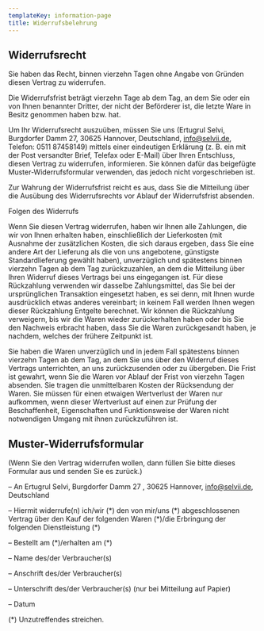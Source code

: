 ```yaml
---
templateKey: information-page
title: Widerrufsbelehrung
---
```

## Widerrufsrecht

Sie haben das Recht, binnen vierzehn Tagen ohne Angabe von Gründen diesen Vertrag zu widerrufen.

Die Widerrufsfrist beträgt vierzehn Tage ab dem Tag, an dem Sie oder ein von Ihnen benannter Dritter, der nicht der Beförderer ist, die letzte Ware in Besitz genommen haben bzw. hat.

Um Ihr Widerrufsrecht auszuüben, müssen Sie uns (Ertugrul Selvi, Burgdorfer Damm 27, 30625 Hannover, Deutschland, info@selvii.de, Telefon: 0511 87458149) mittels einer eindeutigen Erklärung (z. B. ein mit der Post versandter Brief, Telefax oder E-Mail) über Ihren Entschluss, diesen Vertrag zu widerrufen, informieren. Sie können dafür das beigefügte Muster-Widerrufsformular verwenden, das jedoch nicht vorgeschrieben ist.

Zur Wahrung der Widerrufsfrist reicht es aus, dass Sie die Mitteilung über die Ausübung des Widerrufsrechts vor Ablauf der Widerrufsfrist absenden.

Folgen des Widerrufs

Wenn Sie diesen Vertrag widerrufen, haben wir Ihnen alle Zahlungen, die wir von Ihnen erhalten haben, einschließlich der Lieferkosten (mit Ausnahme der zusätzlichen Kosten, die sich daraus ergeben, dass Sie eine andere Art der Lieferung als die von uns angebotene, günstigste Standardlieferung gewählt haben), unverzüglich und spätestens binnen vierzehn Tagen ab dem Tag zurückzuzahlen, an dem die Mitteilung über Ihren Widerruf dieses Vertrags bei uns eingegangen ist. Für diese Rückzahlung verwenden wir dasselbe Zahlungsmittel, das Sie bei der ursprünglichen Transaktion eingesetzt haben, es sei denn, mit Ihnen wurde ausdrücklich etwas anderes vereinbart; in keinem Fall werden Ihnen wegen dieser Rückzahlung Entgelte berechnet. Wir können die Rückzahlung verweigern, bis wir die Waren wieder zurückerhalten haben oder bis Sie den Nachweis erbracht haben, dass Sie die Waren zurückgesandt haben, je nachdem, welches der frühere Zeitpunkt ist.

Sie haben die Waren unverzüglich und in jedem Fall spätestens binnen vierzehn Tagen ab dem Tag, an dem Sie uns über den Widerruf dieses Vertrags unterrichten, an uns zurückzusenden oder zu übergeben. Die Frist ist gewahrt, wenn Sie die Waren vor Ablauf der Frist von vierzehn Tagen absenden. Sie tragen die unmittelbaren Kosten der Rücksendung der Waren. Sie müssen für einen etwaigen Wertverlust der Waren nur aufkommen, wenn dieser Wertverlust auf einen zur Prüfung der Beschaffenheit, Eigenschaften und Funktionsweise der Waren nicht notwendigen Umgang mit ihnen zurückzuführen ist.

## Muster-Widerrufsformular

(Wenn Sie den Vertrag widerrufen wollen, dann füllen Sie bitte dieses Formular aus und senden Sie es zurück.)

– An Ertugrul Selvi, Burgdorfer Damm 27 , 30625 Hannover, info@selvii.de, Deutschland

– Hiermit widerrufe(n) ich/wir (\*) den von mir/uns (\*) abgeschlossenen Vertrag über den Kauf der folgenden Waren (\*)/die Erbringung der folgenden Dienstleistung (\*)

– Bestellt am (\*)/erhalten am (\*)

– Name des/der Verbraucher(s)

– Anschrift des/der Verbraucher(s)

– Unterschrift des/der Verbraucher(s) (nur bei Mitteilung auf Papier)

– Datum

(*) Unzutreffendes streichen.
